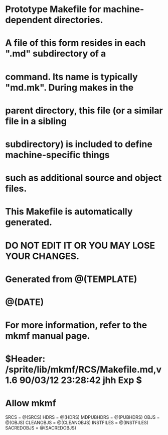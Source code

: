 #
# Prototype Makefile for machine-dependent directories.
#
# A file of this form resides in each ".md" subdirectory of a
# command.  Its name is typically "md.mk".  During makes in the
# parent directory, this file (or a similar file in a sibling
# subdirectory) is included to define machine-specific things
# such as additional source and object files.
#
# This Makefile is automatically generated.
# DO NOT EDIT IT OR YOU MAY LOSE YOUR CHANGES.
#
# Generated from @(TEMPLATE)
# @(DATE)
#
# For more information, refer to the mkmf manual page.
#
# $Header: /sprite/lib/mkmf/RCS/Makefile.md,v 1.6 90/03/12 23:28:42 jhh Exp $
#
# Allow mkmf

SRCS		= @(SRCS)
HDRS		= @(HDRS)
MDPUBHDRS	= @(PUBHDRS)
OBJS		= @(OBJS)
CLEANOBJS	= @(CLEANOBJS)
INSTFILES	= @(INSTFILES)
SACREDOBJS	= @(SACREDOBJS)
